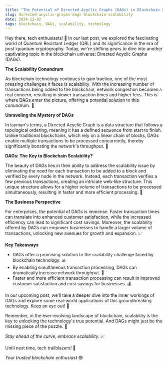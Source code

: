 ```yaml
---
title: "The Potential of Directed Acyclic Graphs (DAGs) in Blockchain Scalability"
slug: directed-acyclic-graphs-dags-blockchain-scalability
date: 2024-12-02
tags: blockchain, DAGs, scalability, technology
---
```


Hey there, tech enthusiasts! 🚀 In our last post, we explored the fascinating world of Quantum Resistant Ledger (QRL) and its significance in the era of post-quantum cryptography. Today, we're shifting gears to dive into another captivating topic in the blockchain universe: Directed Acyclic Graphs (DAGs).

**The Scalability Conundrum**

As blockchain technology continues to gain traction, one of the most pressing challenges it faces is scalability. With the increasing number of transactions being added to the blockchain, network congestion becomes a real concern, resulting in slower transaction times and higher fees. This is where DAGs enter the picture, offering a potential solution to this conundrum. 🎯

**Unraveling the Mystery of DAGs**

In layman's terms, a Directed Acyclic Graph is a data structure that follows a topological ordering, meaning it has a defined sequence from start to finish. Unlike traditional blockchains, which rely on a linear chain of blocks, DAGs enable multiple transactions to be processed concurrently, thereby significantly boosting the network's throughput. 🔄

**DAGs: The Key to Blockchain Scalability?**

The beauty of DAGs lies in their ability to address the scalability issue by eliminating the need for each transaction to be added to a block and verified by every node in the network. Instead, each transaction verifies a few previous transactions, creating an intricate web-like structure. This unique structure allows for a higher volume of transactions to be processed simultaneously, resulting in faster and more efficient processing. 🚀

**The Business Perspective**

For enterprises, the potential of DAGs is immense. Faster transaction times can translate into enhanced customer satisfaction, while the increased efficiency can lead to significant cost savings. Moreover, the scalability offered by DAGs can empower businesses to handle a larger volume of transactions, unlocking new avenues for growth and expansion. 📈

**Key Takeaways**

- DAGs offer a promising solution to the scalability challenge faced by blockchain technology. 📊
- By enabling simultaneous transaction processing, DAGs can dramatically increase network throughput. 🔄
- Faster and more efficient transaction processing can result in improved customer satisfaction and cost savings for businesses. 💰

In our upcoming post, we'll take a deeper dive into the inner workings of DAGs and explore some real-world applications of this groundbreaking technology. Keep an eye out! 👀

Remember, in the ever-evolving landscape of blockchain, scalability is the key to unlocking the technology's true potential. And DAGs might just be the missing piece of the puzzle. 🔑

*Stay ahead of the curve, embrace scalability.* 📈

Until next time, tech trailblazers! 🚀

*Your trusted blockchain enthusiast* 😎